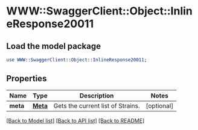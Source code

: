 # WWW::SwaggerClient::Object::InlineResponse20011

## Load the model package
```perl
use WWW::SwaggerClient::Object::InlineResponse20011;
```

## Properties
Name | Type | Description | Notes
------------ | ------------- | ------------- | -------------
**meta** | [**Meta**](Meta.md) | Gets the current list of Strains. | [optional] 

[[Back to Model list]](../README.md#documentation-for-models) [[Back to API list]](../README.md#documentation-for-api-endpoints) [[Back to README]](../README.md)


